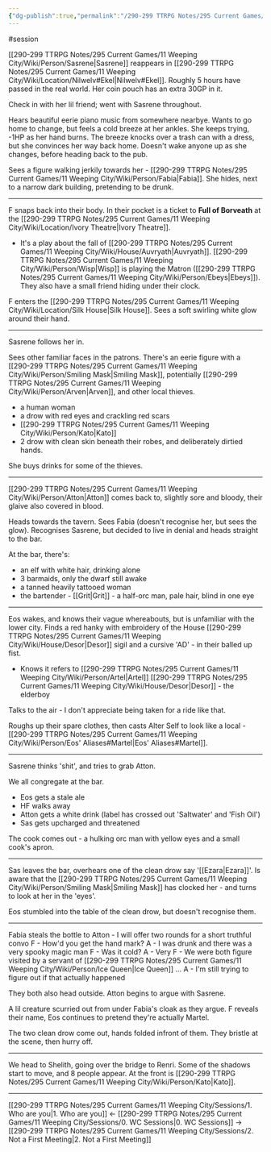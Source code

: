 ```yaml
---
{"dg-publish":true,"permalink":"/290-299 TTRPG Notes/295 Current Games/11 Weeping City/Sessions/2. Not a First Meeting/"}
---
```



#session 

[[290-299 TTRPG Notes/295 Current Games/11 Weeping City/Wiki/Person/Sasrene\|Sasrene]] reappears in [[290-299 TTRPG Notes/295 Current Games/11 Weeping City/Wiki/Location/Nilwelv#Ekel\|Nilwelv#Ekel]].
Roughly 5 hours have passed in the real world.
Her coin pouch has an extra 30GP in it.

Check in with her lil friend; went with Sasrene throughout.

Hears beautiful eerie piano music from somewhere nearbye.
Wants to go home to change, but feels a cold breeze at her ankles.
She keeps trying, -1HP as her hand burns.
The breeze knocks over a trash can with a dress, but she convinces her way back home.
Doesn't wake anyone up as she changes, before heading back to the pub.

Sees a figure walking jerkily towards her - [[290-299 TTRPG Notes/295 Current Games/11 Weeping City/Wiki/Person/Fabia\|Fabia]].
She hides, next to a narrow dark building, pretending to be drunk.

---

F snaps back into their body.
In their pocket is a ticket to **Full of Borveath** at the [[290-299 TTRPG Notes/295 Current Games/11 Weeping City/Wiki/Location/Ivory Theatre\|Ivory Theatre]].
- It's a play about the fall of [[290-299 TTRPG Notes/295 Current Games/11 Weeping City/Wiki/House/Auvryath\|Auvryath]]. [[290-299 TTRPG Notes/295 Current Games/11 Weeping City/Wiki/Person/Wisp\|Wisp]] is playing the Matron ([[290-299 TTRPG Notes/295 Current Games/11 Weeping City/Wiki/Person/Ebeys\|Ebeys]]).
They also have a small friend hiding under their clock.

F enters the [[290-299 TTRPG Notes/295 Current Games/11 Weeping City/Wiki/Location/Silk House\|Silk House]]. 
Sees a soft swirling white glow around their hand.

---

Sasrene follows her in.

Sees other familiar faces in the patrons.
There's an eerie figure with a [[290-299 TTRPG Notes/295 Current Games/11 Weeping City/Wiki/Person/Smiling Mask\|Smiling Mask]], potentially [[290-299 TTRPG Notes/295 Current Games/11 Weeping City/Wiki/Person/Arven\|Arven]], and other local thieves.
- a human woman
- a drow with red eyes and crackling red scars
- [[290-299 TTRPG Notes/295 Current Games/11 Weeping City/Wiki/Person/Kato\|Kato]]
- 2 drow with clean skin beneath their robes, and deliberately dirtied hands.

She buys drinks for some of the thieves.

---

[[290-299 TTRPG Notes/295 Current Games/11 Weeping City/Wiki/Person/Atton\|Atton]] comes back to, slightly sore and bloody, their glaive also covered in blood.

Heads towards the tavern.
Sees Fabia (doesn't recognise her, but sees the glow).
Recognises Sasrene, but decided to live in denial and heads straight to the bar.

At the bar, there's:
- an elf with white hair, drinking alone
- 3 barmaids, only the dwarf still awake
- a tanned heavily tattooed woman
- the bartender - [[Grit\|Grit]] - a half-orc man, pale hair, blind in one eye

---

Eos wakes, and knows their vague whereabouts, but is unfamiliar with the lower city.
Finds a red hanky with embroidery of the House [[290-299 TTRPG Notes/295 Current Games/11 Weeping City/Wiki/House/Desor\|Desor]] sigil and a cursive 'AD' - in their balled up fist.
- Knows it refers to [[290-299 TTRPG Notes/295 Current Games/11 Weeping City/Wiki/Person/Artel\|Artel]] [[290-299 TTRPG Notes/295 Current Games/11 Weeping City/Wiki/House/Desor\|Desor]] - the elderboy

Talks to the air - I don't appreciate being taken for a ride like that.

Roughs up their spare clothes, then casts Alter Self to look like a local - [[290-299 TTRPG Notes/295 Current Games/11 Weeping City/Wiki/Person/Eos' Aliases#Martel\|Eos' Aliases#Martel]].

---

Sasrene thinks 'shit', and tries to grab Atton.

We all congregate at the bar.
- Eos gets a stale ale
- HF walks away
- Atton gets a white drink (label has crossed out 'Saltwater' and 'Fish Oil')
- Sas gets upcharged and threatened

The cook comes out - a hulking orc man with yellow eyes and a small cook's apron.

---

Sas leaves the bar, overhears one of the clean drow say '[[Ezara\|Ezara]]'.
Is aware that the [[290-299 TTRPG Notes/295 Current Games/11 Weeping City/Wiki/Person/Smiling Mask\|Smiling Mask]] has clocked her - and turns to look at her in the 'eyes'.

Eos stumbled into the table of the clean drow, but doesn't recognise them.

---

Fabia steals the bottle
to Atton - I will offer two rounds for a short truthful convo
F - How'd you get the hand mark?
A - I was drunk and there was a very spooky magic man
F - Was it cold?
A - Very
F - We were both figure visited by a servant of [[290-299 TTRPG Notes/295 Current Games/11 Weeping City/Wiki/Person/Ice Queen\|Ice Queen]] ... 
A - I'm still trying to figure out if that actually happened

They both also head outside.
Atton begins to argue with Sasrene.

A lil creature scurried out from under Fabia's cloak as they argue.
F reveals their name, Eos continues to pretend they're actually Martel.

The two clean drow come out, hands folded infront of them.
They bristle at the scene, then hurry off.

---

We head to Shelith, going over the bridge to Renri.
Some of the shadows start to move, and 8 people appear.
At the front is [[290-299 TTRPG Notes/295 Current Games/11 Weeping City/Wiki/Person/Kato\|Kato]].

---

[[290-299 TTRPG Notes/295 Current Games/11 Weeping City/Sessions/1. Who are you\|1. Who are you]] <- [[290-299 TTRPG Notes/295 Current Games/11 Weeping City/Sessions/0. WC Sessions\|0. WC Sessions]] -> [[290-299 TTRPG Notes/295 Current Games/11 Weeping City/Sessions/2. Not a First Meeting\|2. Not a First Meeting]]